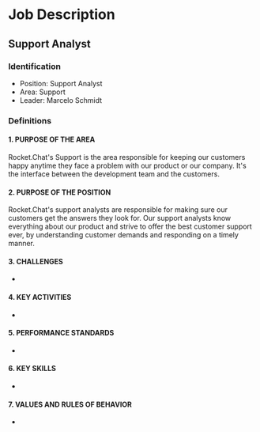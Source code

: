# Job Description

## Support Analyst

### Identification

- Position: Support Analyst
- Area: Support
- Leader: Marcelo Schmidt

### Definitions

#### 1. PURPOSE OF THE AREA

Rocket.Chat's Support is the area responsible for keeping our customers happy anytime they face a problem with our product or our company. It's the interface between the development team and the customers.

#### 2. PURPOSE OF THE POSITION

Rocket.Chat's support analysts are responsible for making sure our customers get the answers they look for. Our support analysts know everything about our product and strive to offer the best customer support ever, by understanding customer demands and responding on a timely manner.

#### 3. CHALLENGES

- 

#### 4. KEY ACTIVITIES

- 

#### 5. PERFORMANCE STANDARDS

- 

#### 6. KEY SKILLS

- 

#### 7. VALUES AND RULES OF BEHAVIOR

- 
